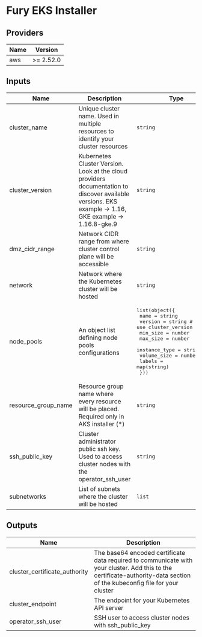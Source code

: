 # Fury EKS Installer

## Providers

| Name | Version   |
| ---- | --------- |
| aws  | >= 2.52.0 |

## Inputs

| Name                  | Description                                                                                                                                            | Type                                                                                                                                                                                                                                                                                       | Default | Required |
| --------------------- | ------------------------------------------------------------------------------------------------------------------------------------------------------ | ------------------------------------------------------------------------------------------------------------------------------------------------------------------------------------------------------------------------------------------------------------------------------------------ | ------- | :------: |
| cluster\_name         | Unique cluster name. Used in multiple resources to identify your cluster resources                                                                     | `string`                                                                                                                                                                                                                                                                                   | n/a     |   yes    |
| cluster\_version      | Kubernetes Cluster Version. Look at the cloud providers documentation to discover available versions. EKS example -> 1.16, GKE example -> 1.16.8-gke.9 | `string`                                                                                                                                                                                                                                                                                   | n/a     |   yes    |
| dmz\_cidr\_range      | Network CIDR range from where cluster control plane will be accessible                                                                                 | `string`                                                                                                                                                                                                                                                                                   | n/a     |   yes    |
| network               | Network where the Kubernetes cluster will be hosted                                                                                                    | `string`                                                                                                                                                                                                                                                                                   | n/a     |   yes    |
| node\_pools           | An object list defining node pools configurations                                                                                                      | <pre>list(object({<br>    name          = string<br>    version       = string # null to use cluster_version<br>    min_size      = number<br>    max_size      = number<br>    instance_type = string<br>    volume_size   = number<br>    labels        = map(string)<br>  }))<br></pre> | `[]`    |    no    |
| resource\_group\_name | Resource group name where every resource will be placed. Required only in AKS installer (\*)                                                           | `string`                                                                                                                                                                                                                                                                                   | `""`    |    no    |
| ssh\_public\_key      | Cluster administrator public ssh key. Used to access cluster nodes with the operator\_ssh\_user                                                        | `string`                                                                                                                                                                                                                                                                                   | n/a     |   yes    |
| subnetworks           | List of subnets where the cluster will be hosted                                                                                                       | `list`                                                                                                                                                                                                                                                                                     | n/a     |   yes    |

## Outputs

| Name                            | Description                                                                                                                                                               |
| ------------------------------- | ------------------------------------------------------------------------------------------------------------------------------------------------------------------------- |
| cluster\_certificate\_authority | The base64 encoded certificate data required to communicate with your cluster. Add this to the certificate-authority-data section of the kubeconfig file for your cluster |
| cluster\_endpoint               | The endpoint for your Kubernetes API server                                                                                                                               |
| operator\_ssh\_user             | SSH user to access cluster nodes with ssh\_public\_key                                                                                                                    |
